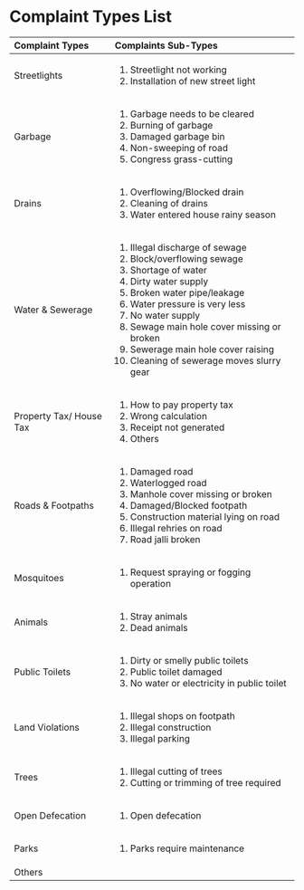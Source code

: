 # Complaint Types List

<table>
  <thead>
    <tr>
      <th style="text-align:left"><b>Complaint Types</b>
      </th>
      <th style="text-align:left"><b>Complaints Sub-Types</b>
      </th>
    </tr>
  </thead>
  <tbody>
    <tr>
      <td style="text-align:left">Streetlights</td>
      <td style="text-align:left">
        <ol>
          <li>Streetlight not working</li>
          <li>Installation of new street light</li>
        </ol>
      </td>
    </tr>
    <tr>
      <td style="text-align:left">Garbage</td>
      <td style="text-align:left">
        <ol>
          <li>Garbage needs to be cleared</li>
          <li>Burning of garbage</li>
          <li>Damaged garbage bin</li>
          <li>Non-sweeping of road</li>
          <li>Congress grass-cutting</li>
        </ol>
      </td>
    </tr>
    <tr>
      <td style="text-align:left">Drains</td>
      <td style="text-align:left">
        <ol>
          <li>Overflowing/Blocked drain</li>
          <li>Cleaning of drains</li>
          <li>Water entered house rainy season</li>
        </ol>
      </td>
    </tr>
    <tr>
      <td style="text-align:left">Water &amp; Sewerage</td>
      <td style="text-align:left">
        <ol>
          <li>Illegal discharge of sewage</li>
          <li>Block/overflowing sewage</li>
          <li>Shortage of water</li>
          <li>Dirty water supply</li>
          <li>Broken water pipe/leakage</li>
          <li>Water pressure is very less</li>
          <li>No water supply</li>
          <li>Sewage main hole cover missing or broken</li>
          <li>Sewerage main hole cover raising</li>
          <li>Cleaning of sewerage moves slurry gear</li>
        </ol>
      </td>
    </tr>
    <tr>
      <td style="text-align:left">Property Tax/ House Tax</td>
      <td style="text-align:left">
        <ol>
          <li>How to pay property tax</li>
          <li>Wrong calculation</li>
          <li>Receipt not generated</li>
          <li>Others</li>
        </ol>
      </td>
    </tr>
    <tr>
      <td style="text-align:left">Roads &amp; Footpaths</td>
      <td style="text-align:left">
        <ol>
          <li>Damaged road</li>
          <li>Waterlogged road</li>
          <li>Manhole cover missing or broken</li>
          <li>Damaged/Blocked footpath</li>
          <li>Construction material lying on road</li>
          <li>Illegal rehries on road</li>
          <li>Road jalli broken</li>
        </ol>
      </td>
    </tr>
    <tr>
      <td style="text-align:left">Mosquitoes</td>
      <td style="text-align:left">
        <ol>
          <li>Request spraying or fogging operation</li>
        </ol>
      </td>
    </tr>
    <tr>
      <td style="text-align:left">Animals</td>
      <td style="text-align:left">
        <ol>
          <li>Stray animals</li>
          <li>Dead animals</li>
        </ol>
      </td>
    </tr>
    <tr>
      <td style="text-align:left">Public Toilets</td>
      <td style="text-align:left">
        <ol>
          <li>Dirty or smelly public toilets</li>
          <li>Public toilet damaged</li>
          <li>No water or electricity in public toilet</li>
        </ol>
      </td>
    </tr>
    <tr>
      <td style="text-align:left">Land Violations</td>
      <td style="text-align:left">
        <ol>
          <li>Illegal shops on footpath</li>
          <li>Illegal construction</li>
          <li>Illegal parking</li>
        </ol>
      </td>
    </tr>
    <tr>
      <td style="text-align:left">Trees</td>
      <td style="text-align:left">
        <ol>
          <li>Illegal cutting of trees</li>
          <li>Cutting or trimming of tree required</li>
        </ol>
      </td>
    </tr>
    <tr>
      <td style="text-align:left">Open Defecation</td>
      <td style="text-align:left">
        <ol>
          <li>Open defecation</li>
        </ol>
      </td>
    </tr>
    <tr>
      <td style="text-align:left">Parks</td>
      <td style="text-align:left">
        <ol>
          <li>Parks require maintenance</li>
        </ol>
      </td>
    </tr>
    <tr>
      <td style="text-align:left">Others</td>
      <td style="text-align:left"></td>
    </tr>
  </tbody>
</table>



